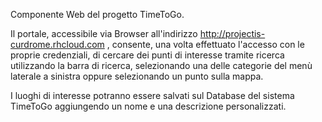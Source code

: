 
Componente Web del progetto TimeToGo.

Il portale, accessibile via Browser all'indirizzo http://projectis-curdrome.rhcloud.com , consente, una volta effettuato l'accesso con le proprie credenziali,
di cercare dei punti di interesse tramite ricerca utilizzando la barra di ricerca, selezionando una delle categorie del menù laterale a sinistra oppure 
selezionando un punto sulla mappa.

I luoghi di interesse potranno essere salvati sul Database del sistema TimeToGo aggiungendo un nome e una descrizione personalizzati.